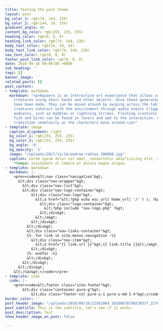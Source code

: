 ```yaml
---
title: Testing the post theme
layout: post
bg_color_1: rgb(74, 144, 226)
bg_color_2: rgb(144, 19, 254)
gradient_angle: 45
content_bg_color: rgb(255, 255, 255)
heading_color: rgb(0, 0, 0)
heading_link_color: rgb(74, 144, 226)
body_text_color: rgb(54, 54, 54)
body_text_link_color: rgb(74, 144, 226)
nav_text_color: rgb(0, 0, 0)
footer_post_link_color: rgb(0, 0, 0)
date: 2018-09-16 00:00:00 +0000
sub_heading: ''
tags: []
banner_image: ''
related_posts: []
post_content:
- template: markdown
  markdown: "<p>Aquaero is an interactive art experience that allows users to create
    creatures using their hands and other objects. Once these generated creatures
    have been made, they can be moved around by swiping across the table.<br><br>The
    creatures interact with the environment through audio events triggered by the
    audience, such as bubbles or lightning strikes. Flocking creatures such as jellyfish,
    fish and birds can be found in levels and add to the interaction. Audio and Environments
    transition seamlessly as the characters move around.</p>"
- template: image
  caption_alignment: right
  bg_color_1: rgb(255, 255, 255)
  bg_color_2: rgb(255, 255, 255)
  bg_angle: '0'
  bg_opacity: '1'
  image: "/uploads/2017/11/14/andrew-robles-300868.jpg"
  caption: Lorem ipsum dolor sit amet, consectetur adip*isicing elit, sed do eiusmod
    *tempor incididunt ut labore et dolore magna aliqua.
- template: markdown
  markdown: |-
    <pre><code>&lt;nav class="navigation"&gt;
      &lt;div class="nav-wrapper"&gt;
        &lt;div class="nav-list"&gt;
        &lt;div class="nav-logo-container"&gt;
            &lt;div class="nav-logo"&gt;
              &lt;a href="&lt;?php echo esc_url( home_url( '/' ) ); ?&gt;"&gt;
                &lt;div class="logo-container"&gt;
                  &lt;?php include "nav-logo.php" ?&gt;
                &lt;/div&gt;
              &lt;/a&gt;
            &lt;/div&gt;
          &lt;/div&gt;
          &lt;div class="nav-links-container"&gt;
          {%- for link in site.menus.navigation -%}
            &lt;div class="nav-item"&gt;
              &lt;a href="{{ link.url }}"&gt;{{ link.title }}&lt;/a&gt;
            &lt;/div&gt;
          {%- endfor -%}
          &lt;/div&gt;
        &lt;/div&gt;
      &lt;/div&gt;
    &lt;/nav&gt;</code></pre>
- template: code
  code: |-
    <pre><code>&lt;footer class="site-footer"&gt;
        &lt;div class="container pure-g"&gt;
            &lt;div class="footer-col pure-u-1 pure-u-md-1-4"&gt;</code></pre>
border_color: ''
post_header_image: "/uploads/2018/09/16/21951064_10160078799210377_217620292222797639_o.jpg"
post_subtitle: This is the subtitle, let's see if it works.
post_description: Test
show_header_image_on_post: false

---
```

